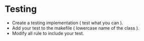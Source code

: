 # Testing
- Create a testing implementation ( test what you can ).
- Add your test to the makefile ( lowercase name of the class ).
- Modify all rule to include your test.
